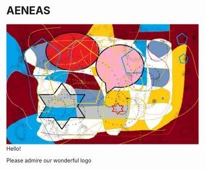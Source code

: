# AENEAS
![a marvellous masterpiece of a logo](./Aeneas.jpg)
Hello! 

Please admire our wonderful logo
